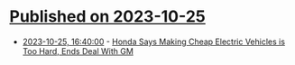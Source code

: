 # [Published on 2023-10-25](index.md)

* [2023-10-25, 16:40:00](https://tech.slashdot.org/story/23/10/25/1630201/honda-says-making-cheap-electric-vehicles-is-too-hard-ends-deal-with-gm?utm_source=rss1.0mainlinkanon&utm_medium=feed) - [Honda Says Making Cheap Electric Vehicles is Too Hard, Ends Deal With GM](https://tech.slashdot.org/story/23/10/25/1630201/honda-says-making-cheap-electric-vehicles-is-too-hard-ends-deal-with-gm?utm_source=rss1.0mainlinkanon&utm_medium=feed)
